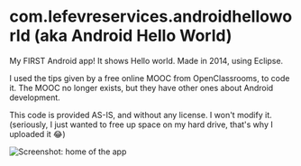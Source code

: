 # com.lefevreservices.androidhelloworld (aka Android Hello World)
My FIRST Android app! It shows Hello world. Made in 2014, using Eclipse.

I used the tips given by a free online MOOC from OpenClassrooms, to code it. The MOOC no longer exists, but they have other ones about Android development.

This code is provided AS-IS, and without any license. I won't modify it.
(seriously, I just wanted to free up space on my hard drive, that's why I uploaded it 😂)

![Screenshot: home of the app](../master/screenshot.png "Home of the app")
